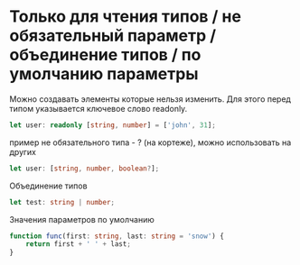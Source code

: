 # Только для чтения типов / не обязательный параметр / объединение типов / по умолчанию параметры

Можно создавать элементы которые нельзя изменить. Для этого перед типом указывается ключевое слово readonly.

```typescript
let user: readonly [string, number] = ['john', 31];
```

пример не обязательного типа - ? (на кортеже), можно использовать на других
```typescript
let user: [string, number, boolean?];
```

Объединение типов
```typescript
let test: string | number;
```

Значения параметров по умолчанию
```typescript
function func(first: string, last: string = 'snow') { 
	return first + ' ' + last;
}
```
